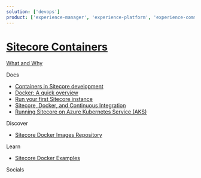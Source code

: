 ```yaml
---
solution: ['devops']
product: ['experience-manager', 'experience-platform', 'experience-commerce', 'containers']
---
```


# [Sitecore Containers]()

[What and Why]()

Docs

- [Containers in Sitecore development](https://doc.sitecore.com/en/developers/101/developer-tools/containers-in-sitecore-development.html)
- [Docker: A quick overview](https://www.sitecore.com/knowledge-center/getting-started/docker-a-quick-overview)
- [Run your first Sitecore instance](https://doc.sitecore.com/en/developers/101/developer-tools/run-your-first-sitecore-instance.html)
- [Sitecore, Docker, and Continuous Integration](https://www.sitecore.com/knowledge-center/getting-started/sitecore-docker-and-continuous-integration)
- [Running Sitecore on Azure Kubernetes Service (AKS)](https://www.sitecore.com/knowledge-center/getting-started/running-sitecore-on-azure-kubernetes-service)

Discover

- [Sitecore Docker Images Repository](https://github.com/Sitecore/docker-images)

Learn

- [Sitecore Docker Examples](https://github.com/Sitecore/docker-examples)

Socials
